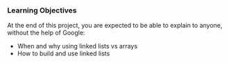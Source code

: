 ### Learning Objectives
At the end of this project, you are expected to be able to explain to anyone, without the help of Google:

- When and why using linked lists vs arrays
- How to build and use linked lists
